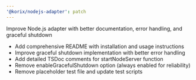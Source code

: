 ```yaml
---
'@korix/nodejs-adapter': patch
---
```


Improve Node.js adapter with better documentation, error handling, and graceful shutdown

- Add comprehensive README with installation and usage instructions
- Improve graceful shutdown implementation with better error handling
- Add detailed TSDoc comments for startNodeServer function
- Remove enableGracefulShutdown option (always enabled for reliability)
- Remove placeholder test file and update test scripts
